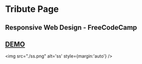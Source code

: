 # Tribute Page
## Responsive Web Design - FreeCodeCamp

## [DEMO](https://cenacrharsh.github.io/tribute-page-responsive-web-design-fcc/)

<img src="./ss.png" alt='ss' style={margin:'auto'} />

